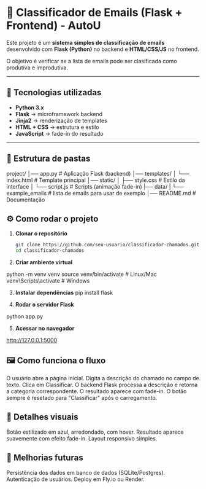 # 📝 Classificador de Emails (Flask + Frontend) - AutoU

Este projeto é um **sistema simples de classificação de emails** desenvolvido com **Flask (Python)** no backend e **HTML/CSS/JS** no frontend.  

O objetivo é verificar se a lista de emails pode ser clasificada como produtiva e improdutiva.  

---

## 🚀 Tecnologias utilizadas
- **Python 3.x**
- **Flask** → microframework backend
- **Jinja2** → renderização de templates
- **HTML + CSS** → estrutura e estilo
- **JavaScript** → fade-in do resultado

---

## 📂 Estrutura de pastas

project/
│── app.py # Aplicação Flask (backend)
│── templates/
│ └── index.html # Template principal
│── static/
│ ├── style.css # Estilo da interface
│ └── script.js # Scripts (animação fade-in)
|── data/
| └── example_emails # lista de emails para usar de exemplo
│── README.md # Documentação


## ⚙️ Como rodar o projeto

1. **Clonar o repositório**
   ```bash
   git clone https://github.com/seu-usuario/classificador-chamados.git
   cd classificador-chamados

2. **Criar ambiente virtual**

python -m venv venv
source venv/bin/activate   # Linux/Mac
venv\Scripts\activate      # Windows

3. **Instalar dependências**
pip install flask

4. **Rodar o servidor Flask**

python app.py

5. **Acessar no navegador**

http://127.0.0.1:5000


## 🖼️ Como funciona o fluxo
O usuário abre a página inicial.
Digita a descrição do chamado no campo de texto.
Clica em Classificar.
O backend Flask processa a descrição e retorna a categoria correspondente.
O resultado aparece com fade-in.
O botão sempre é resetado para "Classificar" após o carregamento.

## 🎨 Detalhes visuais
Botão estilizado em azul, arredondado, com hover.
Resultado aparece suavemente com efeito fade-in.
Layout responsivo simples.

## 🔮 Melhorias futuras
Persistência dos dados em banco de dados (SQLite/Postgres).
Autenticação de usuários.
Deploy em Fly.io ou Render.
